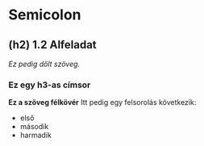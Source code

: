 # Semicolon

## (h2) 1.2 Alfeladat
*Ez pedig dőlt szöveg.*

### Ez egy h3-as címsor
**Ez a szöveg félkövér**
Itt pedig egy felsorolás következik:
- első
- második
- harmadik

